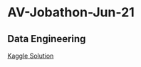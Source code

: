 # AV-Jobathon-Jun-21

## Data Engineering

[Kaggle Solution](https://www.kaggle.com/rajatranjan/av-jobathon-june-2k21-data-engineering?scriptVersionId=67355676)
